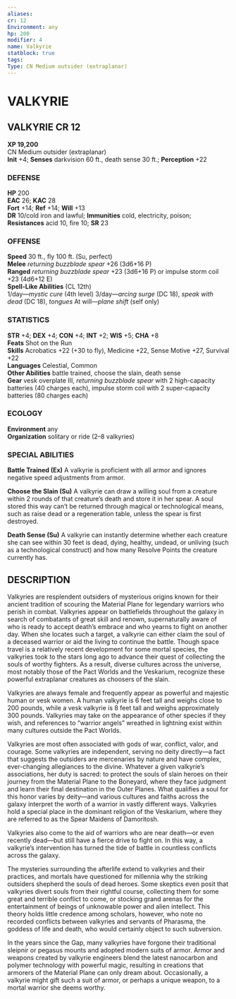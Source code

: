 ```yaml
---
aliases: 
cr: 12
Environment: any
hp: 200
modifier: 4
name: Valkyrie
statblock: true
tags: 
Type: CN Medium outsider (extraplanar)  
---
```

# VALKYRIE
## VALKYRIE CR 12

**XP 19,200**  
CN Medium outsider (extraplanar)  
**Init** +4; **Senses** darkvision 60 ft., death sense 30 ft.; **Perception** +22  

### DEFENSE

**HP** 200  
**EAC** 26; **KAC** 28  
**Fort** +14; **Ref** +14; **Will** +13  
**DR** 10/cold iron and lawful; **Immunities** cold, electricity, poison; **Resistances** acid 10, fire 10; **SR** 23  

### OFFENSE

**Speed** 30 ft., fly 100 ft. (Su, perfect)  
**Melee** _returning buzzblade spear_ +26 (3d6+16 P)  
**Ranged** _returning buzzblade spear_ +23 (3d6+16 P) or impulse storm coil +23 (4d6+12 E)  
**Spell-Like Abilities** (CL 12th)  
1/day—_mystic cure_ (4th level) 3/day—_arcing surge_ (DC 18), _speak with dead_ (DC 18), _tongues_ At will—_plane shift_ (self only)

### STATISTICS

**STR** +4; **DEX** +4; **CON** +4; **INT** +2; **WIS** +5; **CHA** +8  
**Feats** Shot on the Run  
**Skills** Acrobatics +22 (+30 to fly), Medicine +22, Sense Motive +27, Survival +22  
**Languages** Celestial, Common  
**Other Abilities** battle trained, choose the slain, death sense  
**Gear** vesk overplate III, _returning buzzblade spear_ with 2 high-capacity batteries (40 charges each), impulse storm coil with 2 super-capacity batteries (80 charges each)

### ECOLOGY

**Environment** any  
**Organization** solitary or ride (2–8 valkyries)

### SPECIAL ABILITIES

**Battle Trained (Ex)** A valkyrie is proficient with all armor and ignores negative speed adjustments from armor.

**Choose the Slain (Su)** A valkyrie can draw a willing soul from a creature within 2 rounds of that creature’s death and store it in her spear. A soul stored this way can’t be returned through magical or technological means, such as raise dead or a regeneration table, unless the spear is first destroyed.

**Death Sense (Su)** A valkyrie can instantly determine whether each creature she can see within 30 feet is dead, dying, healthy, undead, or unliving (such as a technological construct) and how many Resolve Points the creature currently has.

## DESCRIPTION

Valkyries are resplendent outsiders of mysterious origins known for their ancient tradition of scouring the Material Plane for legendary warriors who perish in combat. Valkyries appear on battlefields throughout the galaxy in search of combatants of great skill and renown, supernaturally aware of who is ready to accept death’s embrace and who yearns to fight on another day. When she locates such a target, a valkyrie can either claim the soul of a deceased warrior or aid the living to continue the battle. Though space travel is a relatively recent development for some mortal species, the valkyries took to the stars long ago to advance their quest of collecting the souls of worthy fighters. As a result, diverse cultures across the universe, most notably those of the Pact Worlds and the Veskarium, recognize these powerful extraplanar creatures as choosers of the slain.

Valkyries are always female and frequently appear as powerful and majestic human or vesk women. A human valkyrie is 6 feet tall and weighs close to 200 pounds, while a vesk valkyrie is 8 feet tall and weighs approximately 300 pounds. Valkyries may take on the appearance of other species if they wish, and references to “warrior angels” wreathed in lightning exist within many cultures outside the Pact Worlds.

Valkyries are most often associated with gods of war, conflict, valor, and courage. Some valkyries are independent, serving no deity directly—a fact that suggests the outsiders are mercenaries by nature and have complex, ever-changing allegiances to the divine. Whatever a given valkyrie’s associations, her duty is sacred: to protect the souls of slain heroes on their journey from the Material Plane to the Boneyard, where they face judgment and learn their final destination in the Outer Planes. What qualifies a soul for this honor varies by deity—and various cultures and faiths across the galaxy interpret the worth of a warrior in vastly different ways. Valkyries hold a special place in the dominant religion of the Veskarium, where they are referred to as the Spear Maidens of Damoritosh.

Valkyries also come to the aid of warriors who are near death—or even recently dead—but still have a fierce drive to fight on. In this way, a valkyrie’s intervention has turned the tide of battle in countless conflicts across the galaxy.

The mysteries surrounding the afterlife extend to valkyries and their practices, and mortals have questioned for millennia why the striking outsiders shepherd the souls of dead heroes. Some skeptics even posit that valkyries divert souls from their rightful course, collecting them for some great and terrible conflict to come, or stocking grand arenas for the entertainment of beings of unknowable power and alien intellect. This theory holds little credence among scholars, however, who note no recorded conflicts between valkyries and servants of Pharasma, the goddess of life and death, who would certainly object to such subversion.

In the years since the Gap, many valkyries have forgone their traditional sleipnir or pegasus mounts and adopted modern suits of armor. Armor and weapons created by valkyrie engineers blend the latest nanocarbon and polymer technology with powerful magic, resulting in creations that armorers of the Material Plane can only dream about. Occasionally, a valkyrie might gift such a suit of armor, or perhaps a unique weapon, to a mortal warrior she deems worthy.
